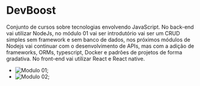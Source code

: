 # DevBoost
  Conjunto de cursos sobre tecnologias envolvendo JavaScript. No back-end vai utilizar NodeJs, no módulo 01 vai ser introdutório vai ser um CRUD simples sem framework e sem banco de dados, nos próximos módulos de Nodejs vai continuar com o desenvolvimento de APIs, mas com a adição de frameworks, ORMs, typescript, Docker e padrões de projetos de forma gradativa. No front-end vai utilizar React e React native.

- ![Modulo 01](./Modulo_01_Primeiros-passos-NodeJs-master);
- ![Modulo 02](./Modulo_02_NodeJS_com_Express-master);

